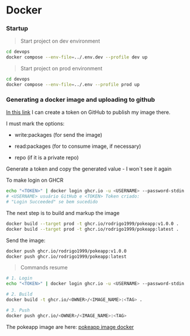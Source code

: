 
# Docker

### Startup

> Start project on dev environment

```bash
cd devops
docker compose --env-file=../.env.dev --profile dev up
```

> Start project on prod environment

```bash
cd devops
docker compose --env-file=../.env --profile prod up
```

### Generating a docker image and uploading to github

[In this link](https://github.com/settings/tokens) I can create a token on GitHub to publish my image there.

I must mark the options:

- write:packages (for send the image)

- read:packages (for to consume image, if necessary)

- repo (if it is a private repo)

Generate a token and copy the generated value - I won`t see it again

To make login on GHCR

```bash
echo "<TOKEN>" | docker login ghcr.io -u <USERNAME> --password-stdin
# <USERNAME> usuário GitHub e <TOKEN> Token criado:
# "Login Succeeded" se bem sucedido
```

The next step is to build and markup the image

```bash
docker build --target prod -t ghcr.io/rodrigo1999/pokeapp:v1.0.0 .
docker build --target prod -t ghcr.io/rodrigo1999/pokeapp:latest .
```

Send the image:

```bash
docker push ghcr.io/rodrigo1999/pokeapp:v1.0.0
docker push ghcr.io/rodrigo1999/pokeapp:latest
```

> Commands resume

```bash
# 1. Login
echo "<TOKEN>" | docker login ghcr.io -u <USERNAME> --password-stdin

# 2. Build
docker build -t ghcr.io/<OWNER>/<IMAGE_NAME>:<TAG> .

# 3. Push
docker push ghcr.io/<OWNER>/<IMAGE_NAME>:<TAG>

```

The pokeapp image are here: [pokeapp image docker](https://github.com/users/Rodrigo1999/packages/container/package/pokeapp)